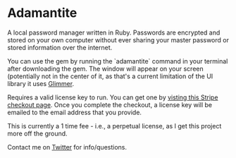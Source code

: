 <h1>Adamantite</h1>
<p>
  A local password manager written in Ruby. Passwords are encrypted and stored on your own
  computer without ever sharing your master password or stored information over the internet.
</p>
<p>
  You can use the gem by running the `adamantite` command in your terminal after downloading the gem. The window will appear on your screen (potentially not in the center of it, as that's a current limitation of the UI library it uses <a href='https://github.com/AndyObtiva/glimmer-dsl-libui'>Glimmer</a>. 
</p>
<p>
  Requires a valid license key to run. You can get one by <a href='https://buy.stripe.com/dR6g1e6wo8Z46acaEF'>visting this Stripe checkout page</a>. Once you complete the checkout, a license key will be emailed to the email address that you provide.
  
  This is currently a 1 time fee - i.e., a perpetual license, as I get this project more off the ground.  
</p>
<p>
  Contact me on <a href='https://twitter.com/jakebruemmer'>Twitter</a> for info/questions.
</p>
